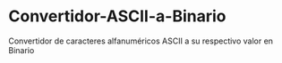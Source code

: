 # Convertidor-ASCII-a-Binario
Convertidor de caracteres alfanuméricos ASCII a su respectivo valor en Binario
